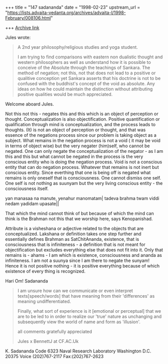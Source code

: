+++
title = "147 sadananda"
date = "1998-02-23"
upstream_url = "https://lists.advaita-vedanta.org/archives/advaita-l/1998-February/008106.html"

+++
[Archive link](https://lists.advaita-vedanta.org/archives/advaita-l/1998-February/008106.html)

Jules wrote:

>A 2nd year philosophy/religious studies and yoga student.
>
>I am trying to find comparisons with eastern non dualistic thought
>and western philosophers as well as understand how it is possible to
>conceive of the Absolute through the teachings of Sankara. The method
>of negation; not this, not that does not lead to a positive or
>qualitive conception yet Sankara asserts that his doctrine is not to
>be confused with the buddhist's concept of the void as absolute.
>Any ideas on how he could maintain the distinction without
>attributing positive qualities would be much appreciated.

Welcome aboard Jules.

Not this not this - negates this and this which is an object of perception
or thought.  Conceptualization is also objectification.  Positive
quantification or qualification through mind is conceptualization, and the
process leads to thoughts.  (It) is not an object of perception or thought,
and that was essence of the negations process since our problem is taking
object as a subject.   What remains  in the negation process is not a void
( it may be void in terms of object wise) but the very negater (him)self,
who cannot be negated.  One can only negate the conceptualization of the
negator - as I am this and this but what cannot be negated in the process
is the very conscious entity who is doing the negation process. Void is not
a conscious entity that can do negation process.  Whatever that remains is
not inert but conscious entity.  Since everthing that one is being off is
negated what remains is only oneself that is consciousness.  One cannot
dismiss one self. One self is not nothing as suunyam but the very living
conscious entity - the consciousness itself.

yan manasaa na manute, yenahur manomatam|
tadeva brahma twam viddi nedam yadidam upasate||

That which the mind cannot think of  but because of which the mind can
think is the Brahman not this that we worship here, says Kenopanishad.

Attribute is a visheshana or adjective related to the objects that are
conceptualized.  Lakshana or definition takes one step further and
essentially defines Brahman as SatChitAnanda, existence, that is
consciousness that is infiniteness - a definition that is not meant for
objectification but excludes everything else that does not fit into it.
Only that remains is - ahams - I am which is existence, consciousness and
ananda as infiniteness. I am not a suunya since I am there to negate the
sunyam! Hence it is not positive nothing - it is positive everything
because of which existence of every thing is recognized.

Hari Om!
Sadananda
>
>I am unsure how can we communicate or even interpret
>texts[speech/words] that have meaning from their 'differences' as
>meaning undifferentiated.
>
>Finally, what sort of experience is it [emotional or perceptual] that
>we are to be led to in order to realize our 'true' nature as
>unchanging and subsequently view the world of name and form as
>'illusion'.
>
>all comments gratefully appreciated
>
>Jules
>x
>BennettJ at CF.AC.Uk


K. Sadananda
Code 6323
Naval Research Laboratory
Washington D.C. 20375
Voice (202)767-2117
Fax:(202)767-2623


